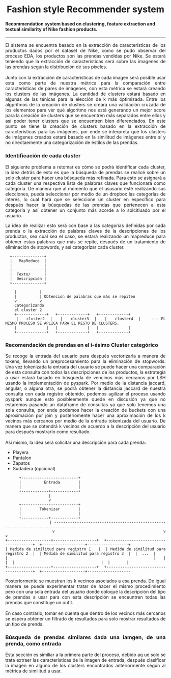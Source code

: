 <div align='center'>
  <h1>Fashion style Recommender system</h1>
</div>
<h4> Recommendation system based on clustering, feature extraction and textual similarity of Nike fashion products.</h4>

---

<div align='justify'>
El sistema se encuentra basado en la extracción de características de los productos dados por el dataset de Nike, como se pudo observar del proceso EDA, los productos son las prendas vendidas por Nike. Se estará teniendo que la extracción de características será sobre las imagenes de las prendas según la distribución de sus pixeles.
  <br></br>
Junto con la extracción de características de cada imagen será posible usar esta como parte de nuestra métrica para la comparación entre características de pares de imágenes, con esta métrica se estará creando los clusters de las imágenes. La cantidad de clusters estará basado en algunas de las ténicas para la elección de k más óptimizada. Entre los algpritmos de la creación de clusters se creará una validación cruzada de los elementos para ver qué algoritmo nos está generando un mejor score para la creación de clusters que se encuentren más separados entre ellos y así poder tener clusters que se encuentren bien diferenciados. En este punto se tiene la creación de clusters basado en la extracción de características para las imágenes, por ende se interpreta que los clusters de imágenes creados estará basado en la similitud de imágenes entre sí y no directaemente una categorización de éstilos de las prendas.

<h3>Identificación de cada cluster</h3>
  El siguiente problema a retomar es cómo se podrá identificar cada cluster, la idea detrás de esto es que la búsqueda de prendas se realicé sobre un solo cluster para hacer una búsqueda más refinada. Para esto se asignará a cada cluster una respectiva lista de palabras claves que funcionará como categoría. De manera que al momento que el ususario esté realizando sus elecciones, pueda seleccionar por medio de un dropbox las categorías de interés, lo cual hará que se seleccione un cluster en específico para después hacer la búsquedas de las prendas que pertenecen a esta categoría y así obtener un conjunto más acorde a lo solcitiuado por el usuario.

La idea de realizar esto será con base a las categorías definidas por cada prenda o la extracción de palabras claves de la descripciones de los productos, sea cual sea el caso, se estará realizando un mapreduce para obtener estas palabras que más se repite, después de un tratamiento de eliminación de stopwords, y así categorízar cada cluster.

      +--------------+ 
      |   MapReduce  | 
      |              |
      |--------------|
      |  Texto/      |
      |  Descripción |
      +--------------+
      
        |          |
        |          | Obtención de palabras que más se repiten
        v          v
        Categorizando 
        el cluster 2
        +-------------+   +-------------+   +-------------+
        |   cluster2  |   |   cluster3  |   |   cluster4  |    --- EL MISMO PROCESO SE APLICA PARA EL RESTO DE CLUSTERS.
        |             |   |             |   |             |
        +-------------+   +-------------+   +-------------+

<h3>Recomendación de prendas en el i-ésimo Cluster categórico</h3>
Se recoge la entrada del usuario para después vectorizarla a manera de tokens, llevando un preprocesamiento para la eliminación de stopwords. Una vez tokenizada la entrada del usuario se puede hacer una comparación de esta consulta con todos las descripciones de los productos, la estrategía a usar estará basado en búsqueda de vencinos más cercanos por LSH usando la implementación de pyspark. Por medio de la distancia jaccard, angular, o alguna otra, se podrá obtener la distancia jaccard de nuestra consulta con cada registro obtenido, podemos agilizar el proceso usando pyspark aunque esto posibleemente quede en discusión ya que no estaremos pasando un dataframe de consultas ya que solo tenemos una sola consulta, por ende podemos hacer la creación de buckets con una aproximación por join y posteriomente hacer una aproximación de los k vecinos más cercanos por medio de la entrada tokenizada del usuario. De manera que se obtendrá k vecinos de acuerdo a la descripción del usuario para después mostrarlo como resultado. 
  <br></br>
Así mismo, la idea será solicitar una descripción para cada prenda:
 <ul>
   <li>Playera</li>
   <li>Pantalon</li>
   <li>Zapatos</li>
   <li>Sudadera (opcional)</li>
 </ul>
    
          +-------------------------+
          |          Entrada        |
          |                         |
          +------------+------------+
                       |
                       v
          +-------------------------+
          |        Tokenizar        |
          |                         |
          +------------+------------+
                       | -------------------------------------------------------------------------------------
                       v                                            v                                        v
    +-------------------+-------------------+  +--------------------------------------+  +-------------------+------------------+
    | Medida de similitud para registro 1   |  | Medida de similitud para registro 2  |  | Medida de similitud para registro 3  |  |  ...  |
    |                                       |  |                                      |  |                                      |  |       |
    +-------------------+-------------------+  +--------------------------------------+  +-------------------+-------------------

Posteriormente se muestran los k vecinos asociados a esa prenda. De igual manera se puede experimentar tratar de hacer el mismo procedimiento pero con una sola entrada del usuario donde coloque la descripción del tipo de prendas a usar para con esta descripción se enceuntren todas las prendas que constituye un oufit.
  <br></br>
En caso contrario, tomar en cuenta que dentro de los vecinos más cercanos se espera obtener un filtrado de resultados para solo mostrar resultados de un tipo de prenda.
<h3>Búsqueda de prendas similares dada una iamgen, de una prenda, como entrada</h3>
Esta sección es similiar a la primera parte del proceso, debido aq ue solo se trata extraer las características de la imagen de entrada, después clasificar la imagen en alguno de los clusters encontrados anteriormente según al métrica de similitud a usar.

</div>
